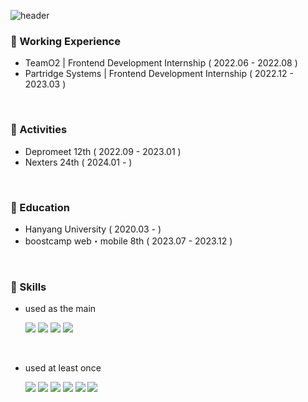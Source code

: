 ![header](https://capsule-render.vercel.app/api?type=cylinder&color=e7dcbc&height=70&section=header&text=KimGaeun&fontSize=20&fontColor=523220)

### 🍞 Working Experience
- TeamO2 | Frontend Development Internship ( 2022.06 - 2022.08 )
- Partridge Systems | Frontend Development Internship ( 2022.12 - 2023.03 )

<br/> 

### 🍞 Activities
- Depromeet 12th ( 2022.09 - 2023.01 )
- Nexters 24th ( 2024.01 - )

<br/> 

### 🍞 Education
- Hanyang University ( 2020.03 - )
- boostcamp web・mobile 8th ( 2023.07 - 2023.12 )

<br/> 

### 🍞 Skills 

- used as the main

  <div>
  <img src="https://img.shields.io/badge/JAVASCRIPT-F7DF1E??style=flatr&logo=JavaScript&logoColor=black">
  <img src="https://img.shields.io/badge/TYPESCRIPT-3178C6??style=flatr&logo=TypeScript&logoColor=white">
  <img src="https://img.shields.io/badge/REACT-61DAFB??style=flatr&logo=React&logoColor=black">
  <img src="https://img.shields.io/badge/NEXTJS-000000??style=flatr&logo=Next.js&logoColor=white">
  </div>

<br/>

- used at least once

  <div>
  <img src="https://img.shields.io/badge/JAVA-007396??style=flatr&logo=Java&logoColor=white">
  <img src="https://img.shields.io/badge/MYSQL-4479A1??style=flatr&logo=MySQL&logoColor=white">
  <img src="https://img.shields.io/badge/PYTHON-3776AB??style=flatr&logo=Python&logoColor=white">
  <img src="https://img.shields.io/badge/REACTNATIVE-61DAFB??style=flatr&logo=React&logoColor=black">  
  <img src="https://img.shields.io/badge/NODEJS-339933??style=flatr&logo=Node.js&logoColor=white">  
  <img src="https://img.shields.io/badge/THREEJS-FFFFFF??style=flatr&logo=Three.js&logoColor=black">  
  </div>


<br/> 
<br/> 
<br/>  

<!--![KimGaeun0806's GitHub stats](https://github-readme-stats.vercel.app/api?username=KimGaeun0806&show_icons=true&theme=buefy)-->








